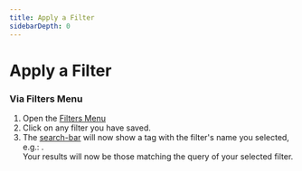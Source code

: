 ```yaml
---
title: Apply a Filter
sidebarDepth: 0
---
```


# Apply a Filter

### Via Filters Menu

1. Open the [Filters Menu](/filters-menu)
2. Click on any filter you have saved.
3. The [search-bar](/search-bar) will now show a tag with the filter's name you selected, e.g.: <GsfFilterTag :filter="{ name: 'Bugs' }"/>.
   <br>Your results will now be those matching the query of your selected filter.
